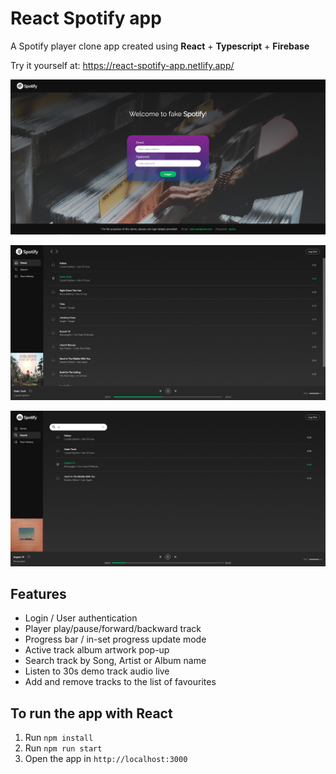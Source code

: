 # React Spotify app

A Spotify player clone app created using **React** + **Typescript** + **Firebase**

Try it yourself at: https://react-spotify-app.netlify.app/

![](src/images/react-spotify-0.PNG)

![](src/images/react-spotify-1.PNG)

![](src/images/react-spotify-3.PNG)

## Features

- Login / User authentication
- Player play/pause/forward/backward track
- Progress bar / in-set progress update mode
- Active track album artwork pop-up
- Search track by Song, Artist or Album name
- Listen to 30s demo track audio live
- Add and remove tracks to the list of favourites

## To run the app with React

1. Run `npm install`
2. Run `npm run start`
3. Open the app in `http://localhost:3000`

